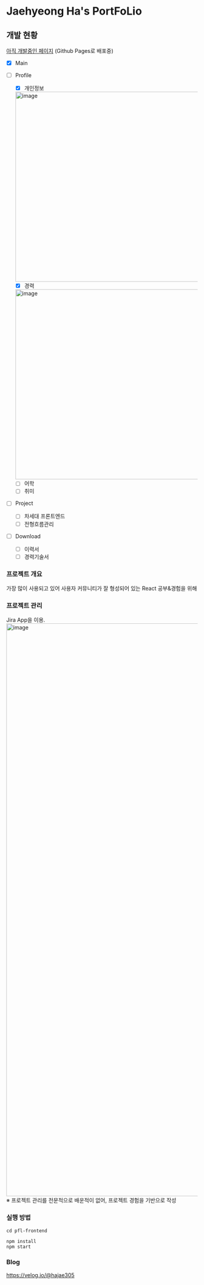 # Jaehyeong Ha's PortFoLio

## 개발 현황
[아직 개발중인 페이지](https://jaehyeong305.github.io/)
(Github Pages로 배포중)

- [x] Main
- [ ] Profile
  - [x] 개인정보
  <img width="500" alt="image" src="https://github.com/jaehyeong305/PoFoL/assets/131584557/151485ae-d244-4bc2-b9e1-82f2a34fbac7">

  - [x] 경력
  <img width="500" alt="image" src="https://github.com/jaehyeong305/PoFoL/assets/131584557/3f20bf50-efde-45a2-b25e-f840aa60141f">

  - [ ] 어학
  - [ ] 취미
- [ ] Project
  - [ ] 차세대 프론트엔드
  - [ ] 전형흐름관리
- [ ] Download
  - [ ] 이력서
  - [ ] 경력기술서

### 프로젝트 개요
가장 많이 사용되고 있어 사용자 커뮤니티가 잘 형성되어 있는 React 공부&경험을 위해

### 프로젝트 관리
Jira App을 이용.
<img width="1507" alt="image" src="https://github.com/jaehyeong305/PoFoL/assets/131584557/bb2b7994-aac3-4a85-9afb-c4a54c6bff4f">
※ 프로젝트 관리를 전문적으로 배운적이 없어, 프로젝트 경험을 기반으로 작성

### 실행 방법
```
cd pfl-frontend

npm install
npm start
```


### Blog
https://velog.io/@hajae305
